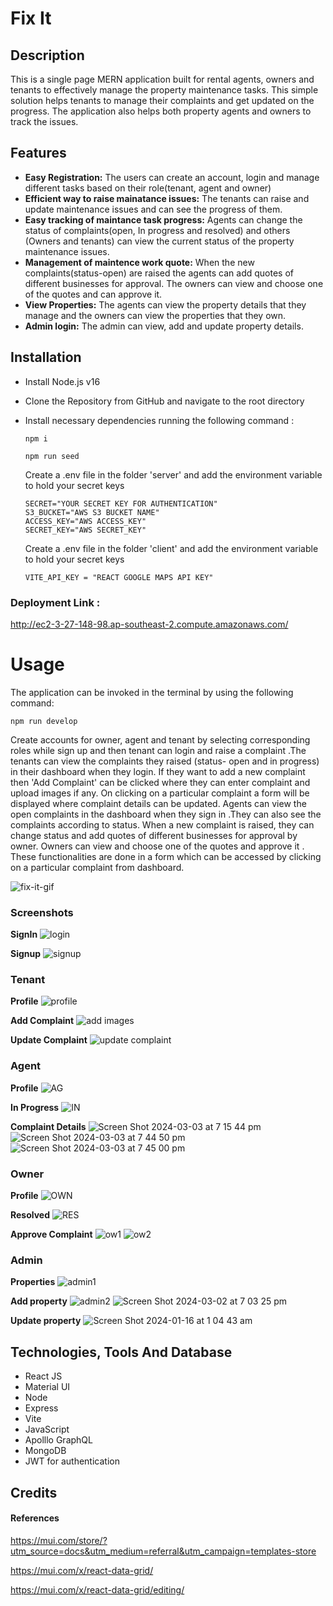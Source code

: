 # Fix It

## Description

This is a single page MERN application built for rental agents, owners and tenants to effectively manage the property maintenance tasks. This simple solution helps tenants to manage their complaints and get updated on the progress. The application also helps both property agents and owners to track the issues.

## Features

- **Easy Registration:** The users can create an account, login and manage different tasks based on their role(tenant, agent and owner)
- **Efficient way to raise mainatance issues:** The tenants can raise and update maintenance issues and can see the progress of them.
- **Easy tracking of maintance task progress:** Agents can change the status of complaints(open, In progress and resolved) and others (Owners and tenants) can view the current status of the property maintenance issues.
- **Management of maintence work quote:** When the new complaints(status-open) are raised the agents can add quotes of different businesses for approval. The owners can view and choose one of the quotes and can approve it.
- **View Properties:** The agents can view the property details that they manage and the owners can view the properties that they own.
- **Admin login:** The admin can view, add and update property details.

## Installation

- Install Node.js v16
- Clone the Repository from GitHub and navigate to the root directory
- Install necessary dependencies running the following command :

  ```
  npm i
  ```

  ```
  npm run seed
  ```

  Create a .env file in the folder 'server' and add the environment variable to hold your secret keys

  ```
  SECRET="YOUR SECRET KEY FOR AUTHENTICATION"
  S3_BUCKET="AWS S3 BUCKET NAME"
  ACCESS_KEY="AWS ACCESS_KEY"
  SECRET_KEY="AWS SECRET_KEY"
  ```

  Create a .env file in the folder 'client' and add the environment variable to hold your secret keys

  ```
  VITE_API_KEY = "REACT GOOGLE MAPS API KEY"
  ```

### Deployment Link :

http://ec2-3-27-148-98.ap-southeast-2.compute.amazonaws.com/

# Usage

The application can be invoked in the terminal by using the following command:

```
npm run develop
```

Create accounts for owner, agent and tenant by selecting corresponding roles while sign up and then tenant can login and raise a complaint .The tenants can view the complaints they raised (status- open and in progress) in their dashboard when they login. If they want to add a new complaint then 'Add Complaint' can be clicked where they can enter complaint and upload images if any. On clicking on a particular complaint a form will be displayed where complaint details can be updated. Agents can view the open complaints in the dashboard when they sign in .They can also see the complaints according to status. When a new complaint is raised, they can change status and add quotes of different businesses for approval by owner. Owners can view and choose one of the quotes and approve it . These functionalities are done in a form which can be accessed by clicking on a particular complaint from dashboard.

![fix-it-gif](./client/public/images/fixit.gif)

### Screenshots

**SignIn**
![login](https://github.com/shimna-puthanayil/fix-it/assets/132061805/d326bc45-3734-4f33-8a79-29a6b10474d3)

**Signup**
![signup](https://github.com/shimna-puthanayil/fix-it/assets/132061805/49f493f8-55d7-4ba4-881a-0ee5416bf210)

### Tenant

**Profile**
![profile](https://github.com/shimna-puthanayil/fix-it/assets/132061805/c42dc019-4b02-4361-84fc-b748110d7d40)

**Add Complaint**
![add images](https://github.com/shimna-puthanayil/fix-it/assets/132061805/19c065f5-227b-4e0c-acd8-e59e743446be)

**Update Complaint**
![update complaint](https://github.com/shimna-puthanayil/fix-it/assets/132061805/dfe89a52-6043-4126-9f06-70ac623b03cc)

### Agent

**Profile**
![AG](https://github.com/shimna-puthanayil/fix-it/assets/132061805/e78ba917-3b27-45c4-9067-b9208ca31b8a)

**In Progress**
![IN](https://github.com/shimna-puthanayil/fix-it/assets/132061805/186e8027-466a-4990-86ca-15644b16d0c4)

**Complaint Details**
![Screen Shot 2024-03-03 at 7 15 44 pm](https://github.com/shimna-puthanayil/fix-it/assets/132061805/1cf1031b-824d-41fe-af88-7559409fe361)
![Screen Shot 2024-03-03 at 7 44 50 pm](https://github.com/shimna-puthanayil/fix-it/assets/132061805/fa2e1797-2190-4495-8aa6-4c26ac7d92c5)
![Screen Shot 2024-03-03 at 7 45 00 pm](https://github.com/shimna-puthanayil/fix-it/assets/132061805/4279c770-63e5-4087-b82b-f1e7aae5024d)

### Owner

**Profile**
![OWN](https://github.com/shimna-puthanayil/fix-it/assets/132061805/1f538550-abf2-4708-9c24-142554a6d4f6)

**Resolved**
![RES](https://github.com/shimna-puthanayil/fix-it/assets/132061805/1b2d4783-8145-4642-a3ff-2a9360afad5f)

**Approve Complaint**
![ow1](https://github.com/shimna-puthanayil/fix-it/assets/132061805/945239e7-49ff-426c-bf96-dee5b1a841cc)
![ow2](https://github.com/shimna-puthanayil/fix-it/assets/132061805/87ba4acd-8155-442e-b9c3-4c52156097eb)

### Admin

**Properties**
![admin1](https://github.com/shimna-puthanayil/fix-it/assets/132061805/74799810-9308-4207-b8a3-077858fb5ca6)

**Add property**
![admin2](https://github.com/shimna-puthanayil/fix-it/assets/132061805/5b3dc632-b913-4683-aa61-e6e4464cbeaa)
![Screen Shot 2024-03-02 at 7 03 25 pm](https://github.com/shimna-puthanayil/fix-it/assets/132061805/e974b04a-d913-47d5-8a02-edc9af831e9c)

**Update property**
![Screen Shot 2024-01-16 at 1 04 43 am](https://github.com/shimna-puthanayil/fix-it/assets/132061805/ca0aa271-b1ad-4318-9cec-bb2ed9fae214)

## Technologies, Tools And Database

- React JS
- Material UI
- Node
- Express
- Vite
- JavaScript
- Apolllo GraphQL
- MongoDB
- JWT for authentication

## Credits

#### References

https://mui.com/store/?utm_source=docs&utm_medium=referral&utm_campaign=templates-store

https://mui.com/x/react-data-grid/

https://mui.com/x/react-data-grid/editing/
